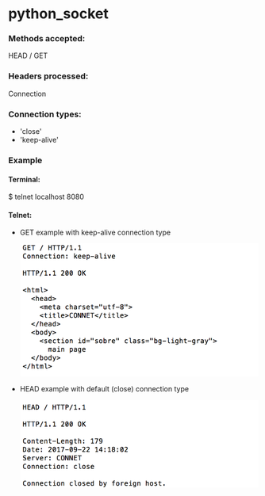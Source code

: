 # python_socket

### Methods accepted: 
HEAD / GET
### Headers processed: 
Connection
### Connection types: 
* 'close'
* 'keep-alive'

### Example
#### Terminal: 
$ telnet localhost 8080

#### Telnet: 
* GET example with keep-alive connection type

  ![alt GET](request_samples/GET_Example.png)

* HEAD example with default (close) connection type

  ![alt HEAD](request_samples/HEAD_Example.png)
